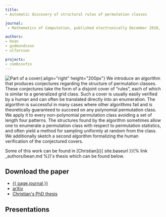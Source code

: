 ```yaml
---
title:
- Automatic discovery of structural rules of permutation classes

journal:
 - Mathematics of Computation, published electronically December 2018, to appear in print

authors: 
- bean
- gudmundsson
- ulfarsson

projects:
- combcovfin
---
```

![Part of a cover]({{site.baseurl}}/assets/img/struct.png){:align="right" height="200px"}
We introduce an algorithm that produces conjectures regarding the structure of
permutation classes. These conjectures take the form of a disjoint cover of
“rules”, each of which is similar to a generalized grid class. Such a cover is
usually easily verified by a human and can often be translated directly into an
enumeration. The algorithm is successful in many cases where other algorithms
fail and is theoretically guaranteed to succeed on any polynomial permutation
class. We apply it to every non-polynomial permutation class avoiding a set of
length four patterns. The structures found by the algorithm sometimes allow
one to enumerate a permutation class with respect to permutation statistics,
and often yield a method for sampling uniformly at random from the class. We
additionally sketch a second algorithm formalizing the human verification of
the conjectured covers.

Some of this work can be found in [Christian]({{ site.baseurl }}{% link _authors/bean.md %})'s
thesis which can be found below.

## Download the paper
- [{{ page.journal }}](https://www.ams.org/journals/mcom/0000-000-00/S0025-5718-2018-03386-5/)
- [arXiv](https://arxiv.org/abs/1705.04109)
- [Christian's PhD thesis](http://hdl.handle.net/1946/31663)

## Presentations